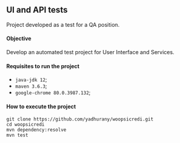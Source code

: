 ## UI and API tests

Project developed as a test for a QA position.

#### Objective
Develop an automated test project for User Interface and Services.

#### Requisites to run the project
- `java-jdk 12`;
- `maven 3.6.3`;
- `google-chrome 80.0.3987.132`;

#### How to execute the project
```
git clone https://github.com/yadhurany/woopsicredi.git
cd woopsicredi
mvn dependency:resolve
mvn test
```

